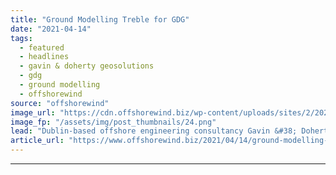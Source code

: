 ```yaml
---
title: "Ground Modelling Treble for GDG"
date: "2021-04-14"
tags: 
  - featured
  - headlines
  - gavin & doherty geosolutions
  - gdg
  - ground modelling
  - offshorewind
source: "offshorewind"
image_url: "https://cdn.offshorewind.biz/wp-content/uploads/sites/2/2021/04/14120004/Ground-Modelling-Treble-for-GDG.png"
image_fp: "/assets/img/post_thumbnails/24.png"
lead: "Dublin-based offshore engineering consultancy Gavin &#38; Doherty Geosolutions (GDG) has secured three ground modelling"
article_url: "https://www.offshorewind.biz/2021/04/14/ground-modelling-treble-for-gdg/"
---
```


---
